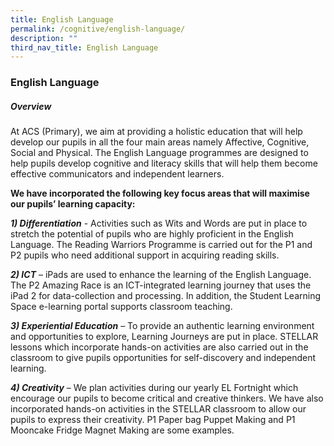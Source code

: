```yaml
---
title: English Language
permalink: /cognitive/english-language/
description: ""
third_nav_title: English Language
---
```

### **English Language**
##### **Overview**
At ACS (Primary), we aim at providing a holistic education that will help develop our pupils in all the four main areas namely Affective, Cognitive, Social and Physical. The English Language programmes are designed to help pupils develop cognitive and literacy skills that will help them become effective communicators and independent learners.

**We have incorporated the following key focus areas that will maximise our pupils’ learning capacity:**

**_1) Differentiation_** \- Activities such as Wits and Words are put in place to stretch the potential of pupils who are highly proficient in the English Language. The Reading Warriors Programme is carried out for the P1 and P2 pupils who need additional support in acquiring reading skills.

**_2) ICT_** – iPads are used to enhance the learning of the English Language. The P2 Amazing Race is an ICT-integrated learning journey that uses the iPad 2 for data-collection and processing. In addition, the Student Learning Space e-learning portal supports classroom teaching.

**_3) Experiential Education_** – To provide an authentic learning environment and opportunities to explore, Learning Journeys are put in place. STELLAR lessons which incorporate hands-on activities are also carried out in the classroom to give pupils opportunities for self-discovery and independent learning.

**_4) Creativity_** – We plan activities during our yearly EL Fortnight which encourage our pupils to become critical and creative thinkers. We have also incorporated hands-on activities in the STELLAR classroom to allow our pupils to express their creativity. P1 Paper bag Puppet Making and P1 Mooncake Fridge Magnet Making are some examples.